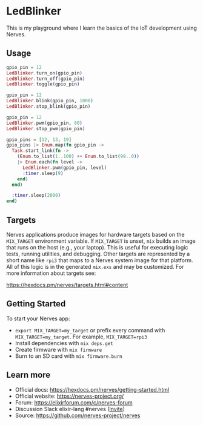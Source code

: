 # LedBlinker

This is my playground where I learn the basics of the IoT development using Nerves.

## Usage

```ex
gpio_pin = 12
LedBlinker.turn_on(gpio_pin)
LedBlinker.turn_off(gpio_pin)
LedBlinker.toggle(gpio_pin)
```

```ex
gpio_pin = 12
LedBlinker.blink(gpio_pin, 1000)
LedBlinker.stop_blink(gpio_pin)
```

```ex
gpio_pin = 12
LedBlinker.pwm(gpio_pin, 80)
LedBlinker.stop_pwm(gpio_pin)
```

```ex
gpio_pins = [12, 13, 19]
gpio_pins |> Enum.map(fn gpio_pin ->
  Task.start_link(fn ->
    (Enum.to_list(1..100) ++ Enum.to_list(99..0))
    |> Enum.each(fn level ->
      LedBlinker.pwm(gpio_pin, level)
      :timer.sleep(9)
    end)
  end)

  :timer.sleep(2000)
end)
```

## Targets

Nerves applications produce images for hardware targets based on the
`MIX_TARGET` environment variable. If `MIX_TARGET` is unset, `mix` builds an
image that runs on the host (e.g., your laptop). This is useful for executing
logic tests, running utilities, and debugging. Other targets are represented by
a short name like `rpi3` that maps to a Nerves system image for that platform.
All of this logic is in the generated `mix.exs` and may be customized. For more
information about targets see:

https://hexdocs.pm/nerves/targets.html#content

## Getting Started

To start your Nerves app:

- `export MIX_TARGET=my_target` or prefix every command with
  `MIX_TARGET=my_target`. For example, `MIX_TARGET=rpi3`
- Install dependencies with `mix deps.get`
- Create firmware with `mix firmware`
- Burn to an SD card with `mix firmware.burn`

## Learn more

- Official docs: https://hexdocs.pm/nerves/getting-started.html
- Official website: https://nerves-project.org/
- Forum: https://elixirforum.com/c/nerves-forum
- Discussion Slack elixir-lang #nerves ([Invite](https://elixir-slackin.herokuapp.com/))
- Source: https://github.com/nerves-project/nerves
